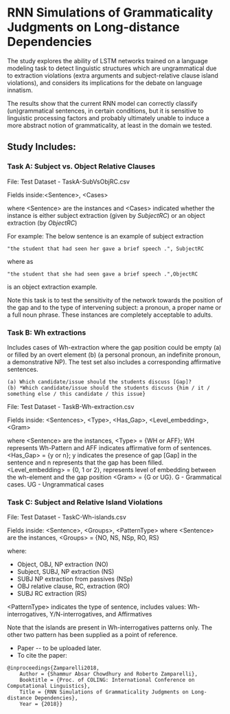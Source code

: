# RNN Simulations of Grammaticality Judgments on Long-distance Dependencies

The study explores the ability of LSTM networks trained on a language modeling task to detect linguistic structures which are ungrammatical due to extraction violations (extra arguments and subject-relative clause island violations), and considers its implications for the debate on language innatism.

The results show that the current RNN model can correctly classify (un)grammatical sentences, in certain conditions, but it is sensitive to linguistic processing factors and probably ultimately unable to induce a more abstract notion of grammaticality, at least in the domain we tested.


## Study Includes:
### Task A: Subject vs. Object Relative Clauses

File: Test Dataset - TaskA-SubVsObjRC.csv

Fields inside:<Sentence\>, <Cases\>

where <Sentence\> are the instances
and <Cases\> indicated whether the instance is either subject extraction (given by *SubjectRC*) or an object extraction (by *ObjectRC*)

For example:
The below sentence is an example of subject extraction
```
"the student that had seen her gave a brief speech .", SubjectRC
```
where as
```
"the student that she had seen gave a brief speech .",ObjectRC
```
is an object extraction example.

Note this task is to test the sensitivity of the network towards the position of the gap and to the type of intervening subject: a pronoun, a proper name or a full noun phrase. These instances are completely acceptable to adults.

### Task B: Wh extractions
Includes cases of Wh-extraction where the gap position could be empty (a) or filled by an overt element (b) (a personal pronoun, an indefinite pronoun, a demonstrative NP). The test set also includes a corresponding affirmative sentences.

```
(a) Which candidate/issue should the students discuss [Gap]?
(b) *Which candidate/issue should the students discuss {him / it / something else / this candidate / this issue}
```
File: Test Dataset - TaskB-Wh-extraction.csv

Fields inside:
<Sentences\>, <Type\>, <Has_Gap\>, <Level_embedding\>, <Gram\>

where <Sentence\> are the instances,
<Type\> = {WH or AFF}; WH represents Wh-Pattern and AFF indicates affirmative form of sentences.
<Has_Gap\> = {y or n}; y indicates the presence of gap [Gap] in the sentence and n represents that the gap has been filled.  
<Level_embedding\> = {0, 1 or 2}, represents level of embedding between the wh-element and the gap position
<Gram\> = {G or UG}.
G - Grammatical cases.
UG - Ungrammatical cases

### Task C: Subject and Relative Island Violations
File: Test Dataset - TaskC-Wh-islands.csv

Fields inside:
<Sentence\>, <Groups\>, <PatternType\>
where <Sentence\> are the instances,
<Groups\> = {NO, NS, NSp, RO, RS}

where:
  * Object, OBJ, NP extraction (NO)
  * Subject, SUBJ, NP extraction (NS)
  * SUBJ NP extraction from passives (NSp)
  * OBJ relative clause, RC, extraction (RO)
  * SUBJ RC extraction (RS)

<PatternType\> indicates the type of sentence,
includes values:
Wh-interrogatives, Y/N-interrogatives, and Affirmatives

Note that the islands are present in Wh-interrogatives patterns only. The other two pattern has been supplied as a point of reference.


* Paper -- to be uploaded later.
* To cite the paper:
```
@inproceedings{Zamparelli2018,
  	Author = {Shammur Absar Chowdhury and Roberto Zamparelli},
	Booktitle = {Proc. of COLING: International Conference on Computational Linguistics},
	Title = {RNN Simulations of Grammaticality Judgments on Long-distance Dependencies},
	Year = {2018}}
```
